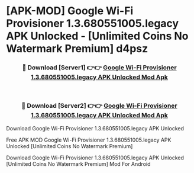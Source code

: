 # [APK-MOD] Google Wi-Fi Provisioner 1.3.680551005.legacy APK Unlocked - [Unlimited Coins No Watermark Premium] d4psz



<div align="center">
<h3>🔴 Download [Server1] 👉👉 <a href="https://momento.my/?title=Google_Wi-Fi_Provisioner_1.3.680551005.legacy_APK_Unlocked">Google Wi-Fi Provisioner 1.3.680551005.legacy APK Unlocked Mod Apk</a></h3><br>

<h3>🔴 Download [Server2] 👉👉 <a href="https://momento.my/?title=Google_Wi-Fi_Provisioner_1.3.680551005.legacy_APK_Unlocked">Google Wi-Fi Provisioner 1.3.680551005.legacy APK Unlocked Mod Apk</a></h3>
</div>



Download Google Wi-Fi Provisioner 1.3.680551005.legacy APK Unlocked 

Free APK MOD Google Wi-Fi Provisioner 1.3.680551005.legacy APK Unlocked [Unlimited Coins No Watermark Premium]

Download Google Wi-Fi Provisioner 1.3.680551005.legacy APK Unlocked [Unlimited Coins No Watermark Premium] Mod For Android
